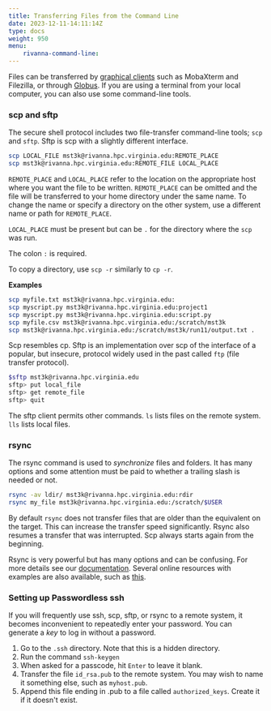 ```yaml
---
title: Transferring Files from the Command Line
date: 2023-12-11-14:11:14Z
type: docs 
weight: 950
menu: 
    rivanna-command-line:
---
```


Files can be transferred by [graphical clients](https://www.rc.virginia.edu/userinfo/rivanna/logintools/graphical-sftp) such as MobaXterm and Filezilla, or through [Globus](/tutorials/globus-data-transfer).  If you are using a terminal from your local computer, you can also use some command-line tools.

### scp and sftp

The secure shell protocol includes two file-transfer command-line tools; `scp` and `sftp`.  Sftp is scp with a slightly different interface.

```bash
scp LOCAL_FILE mst3k@rivanna.hpc.virginia.edu:REMOTE_PLACE
scp mst3k@rivanna.hpc.virginia.edu:REMOTE_FILE LOCAL_PLACE
```
`REMOTE_PLACE` and `LOCAL_PLACE` refer to the location on the appropriate host where you want the file to be written.  `REMOTE_PLACE` can be omitted and the file will be transferred to your home directory under the same name.  To change the name or specify a directory on the other system, use a different name or path for `REMOTE_PLACE`.

`LOCAL_PLACE` must be present but can be `.` for the directory where the `scp` was run.

The colon `:` is required.

To copy a directory, use `scp -r` similarly to `cp -r`.

**Examples**
```bash
scp myfile.txt mst3k@rivanna.hpc.virginia.edu:
scp myscript.py mst3k@rivanna.hpc.virginia.edu:project1
scp myscript.py mst3k@rivanna.hpc.virginia.edu:script.py
scp myfile.csv mst3k@rivanna.hpc.virginia.edu:/scratch/mst3k
scp mst3k@rivanna.hpc.virginia.edu:/scratch/mst3k/run11/output.txt .
```

Scp resembles cp.  Sftp is an implementation over scp of the interface of a popular, but insecure, protocol widely used in the past called `ftp` (file transfer protocol).

```bash
$sftp mst3k@rivanna.hpc.virginia.edu
sftp> put local_file
sftp> get remote_file
sftp> quit
```
The sftp client permits other commands. `ls` lists files on the remote system.  `lls` lists local files.

### rsync

The rsync command is used to _synchronize_ files and folders.  It has many options and some attention must be paid to whether a trailing slash is needed or not.

```bash
rsync -av ldir/ mst3k@rivanna.hpc.virginia.edu:rdir
rsync my_file mst3k@rivanna.hpc.virginia.edu:/scratch/$USER
```
By default `rsync` does not transfer files that are older than the equivalent on the target. This can increase the transfer speed significantly. Rsync also resumes a transfer that was interrupted.  Scp always starts again from the beginning.

Rsync is very powerful but has many options and can be confusing. For more details see our [documentation](https://www.rc.virginia.edu/userinfo/rivanna/logintools/cl-data-transfer). Several online resources with examples are also available, such as [this](https://www.digitalocean.com/community/tutorials/how-to-use-rsync-to-sync-local-and-remote-directories).

### Setting up Passwordless ssh

If you will frequently use ssh, scp, sftp, or rsync to a remote system, it becomes inconvenient to repeatedly enter your password.  You can generate a _key_ to log in without a password.

1. Go to the `.ssh` directory.  Note that this is a hidden directory.
2. Run the command `ssh-keygen`
3. When asked for a passcode, hit `Enter` to leave it blank.
4. Transfer the file `id_rsa.pub` to the remote system.  You may wish to name it something else, such as `myhost.pub`.
5. Append this file ending in .pub to a file called `authorized_keys`.  Create it if it doesn't exist.

